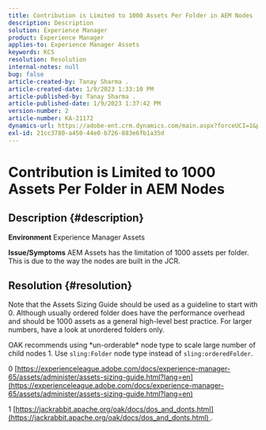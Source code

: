 ```yaml
---
title: Contribution is Limited to 1000 Assets Per Folder in AEM Nodes
description: Description
solution: Experience Manager
product: Experience Manager
applies-to: Experience Manager Assets
keywords: KCS
resolution: Resolution
internal-notes: null
bug: false
article-created-by: Tanay Sharma .
article-created-date: 1/9/2023 1:33:10 PM
article-published-by: Tanay Sharma .
article-published-date: 1/9/2023 1:37:42 PM
version-number: 2
article-number: KA-21172
dynamics-url: https://adobe-ent.crm.dynamics.com/main.aspx?forceUCI=1&pagetype=entityrecord&etn=knowledgearticle&id=7f168827-2290-ed11-aad1-6045bd006793
exl-id: 21cc3780-a450-44e0-b726-883e6fb1a35d
---
```

# Contribution is Limited to 1000 Assets Per Folder in AEM Nodes

## Description {#description}

<b>Environment</b>
Experience Manager Assets


<b>Issue/Symptoms</b>
AEM Assets has the limitation of 1000 assets per folder. This is due to the way the nodes are built in the JCR.


## Resolution {#resolution}


Note that the Assets Sizing Guide should be used as a guideline to start with 0. Although usually ordered folder does have the performance overhead and should be  1000 assets as a general high-level best practice. For larger numbers, have a look at unordered folders only.

OAK recommends using \*un-orderable\* node type to scale large number of child nodes 1. Use `sling:Folder` node type instead of `sling:orderedFolder`.

0 [https://experienceleague.adobe.com/docs/experience-manager-65/assets/administer/assets-sizing-guide.html?lang=en](https://experienceleague.adobe.com/docs/experience-manager-65/assets/administer/assets-sizing-guide.html?lang=en)

1 [https://jackrabbit.apache.org/oak/docs/dos_and_donts.html](https://jackrabbit.apache.org/oak/docs/dos_and_donts.html) .
